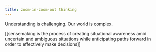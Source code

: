 ```yaml
---
title: zoom-in-zoom-out thinking
---
```


Understanding is challenging. Our world is complex.

[[sensemaking is the process of creating situational awareness amid uncertain and ambiguous situations while anticipating paths forward in order to effectively make decisions]]